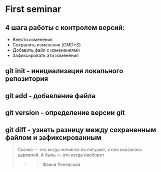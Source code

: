 # First seminar

## 4 шага работы с контролем версий:

* Внести изменения
* Сохранить изменения (CMD+S)
* Добавить файл с изменениями
* Зафиксировать эти изменения

## git init - инициализация локального репозитория

## git add - добавление файла

## git version - определение версии git

## git diff - узнать разницу между сохраненным файлом и зафиксированным

> Сказка — это когда женился на лягушке, а она оказалась царевной. А быль — это когда наоборот
>>> Фаина Раневская

